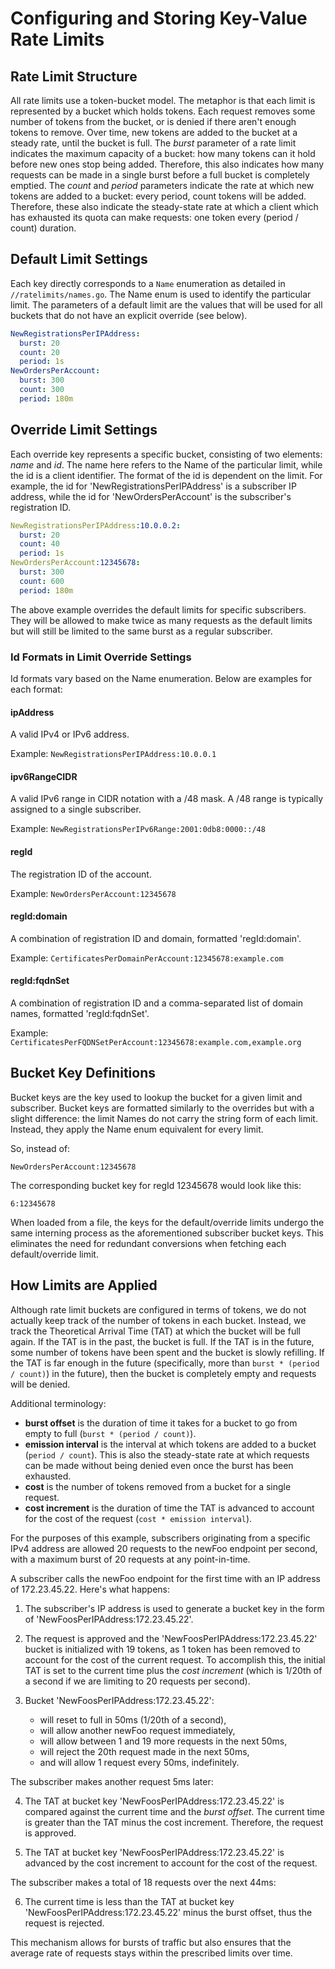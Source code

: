# Configuring and Storing Key-Value Rate Limits

## Rate Limit Structure

All rate limits use a token-bucket model. The metaphor is that each limit is
represented by a bucket which holds tokens. Each request removes some number of
tokens from the bucket, or is denied if there aren't enough tokens to remove.
Over time, new tokens are added to the bucket at a steady rate, until the bucket
is full. The _burst_ parameter of a rate limit indicates the maximum capacity of
a bucket: how many tokens can it hold before new ones stop being added.
Therefore, this also indicates how many requests can be made in a single burst
before a full bucket is completely emptied. The _count_ and _period_ parameters
indicate the rate at which new tokens are added to a bucket: every period, count
tokens will be added. Therefore, these also indicate the steady-state rate at
which a client which has exhausted its quota can make requests: one token every
(period / count) duration.

## Default Limit Settings

Each key directly corresponds to a `Name` enumeration as detailed in `//ratelimits/names.go`.
The Name enum is used to identify the particular limit. The parameters of a
default limit are the values that will be used for all buckets that do not have
an explicit override (see below).

```yaml
NewRegistrationsPerIPAddress:
  burst: 20
  count: 20
  period: 1s
NewOrdersPerAccount:
  burst: 300
  count: 300
  period: 180m
```

## Override Limit Settings

Each override key represents a specific bucket, consisting of two elements:
_name_ and _id_. The name here refers to the Name of the particular limit, while
the id is a client identifier. The format of the id is dependent on the limit.
For example, the id for 'NewRegistrationsPerIPAddress' is a subscriber IP
address, while the id for 'NewOrdersPerAccount' is the subscriber's registration
ID.

```yaml
NewRegistrationsPerIPAddress:10.0.0.2:
  burst: 20
  count: 40
  period: 1s
NewOrdersPerAccount:12345678:
  burst: 300
  count: 600
  period: 180m
```

The above example overrides the default limits for specific subscribers. They
will be allowed to make twice as many requests as the default limits but will
still be limited to the same burst as a regular subscriber.

### Id Formats in Limit Override Settings

Id formats vary based on the Name enumeration. Below are examples for each
format:

#### ipAddress

A valid IPv4 or IPv6 address.

Example: `NewRegistrationsPerIPAddress:10.0.0.1`

#### ipv6RangeCIDR

A valid IPv6 range in CIDR notation with a /48 mask. A /48 range is typically
assigned to a single subscriber.

Example: `NewRegistrationsPerIPv6Range:2001:0db8:0000::/48`

#### regId

The registration ID of the account.

Example: `NewOrdersPerAccount:12345678`

#### regId:domain

A combination of registration ID and domain, formatted 'regId:domain'.

Example: `CertificatesPerDomainPerAccount:12345678:example.com`

#### regId:fqdnSet

A combination of registration ID and a comma-separated list of domain names,
formatted 'regId:fqdnSet'.

Example: `CertificatesPerFQDNSetPerAccount:12345678:example.com,example.org`

## Bucket Key Definitions

Bucket keys are the key used to lookup the bucket for a given limit and
subscriber. Bucket keys are formatted similarly to the overrides but with a
slight difference: the limit Names do not carry the string form of each limit.
Instead, they apply the Name enum equivalent for every limit.

So, instead of:

```
NewOrdersPerAccount:12345678
```

The corresponding bucket key for regId 12345678 would look like this:

```
6:12345678
```

When loaded from a file, the keys for the default/override limits undergo the
same interning process as the aforementioned subscriber bucket keys. This
eliminates the need for redundant conversions when fetching each
default/override limit.

## How Limits are Applied

Although rate limit buckets are configured in terms of tokens, we do not
actually keep track of the number of tokens in each bucket. Instead, we track
the Theoretical Arrival Time (TAT) at which the bucket will be full again. If
the TAT is in the past, the bucket is full. If the TAT is in the future, some
number of tokens have been spent and the bucket is slowly refilling. If the TAT
is far enough in the future (specifically, more than `burst * (period / count)`)
in the future), then the bucket is completely empty and requests will be denied.

Additional terminology:

  - **burst offset** is the duration of time it takes for a bucket to go from
    empty to full (`burst * (period / count)`).
  - **emission interval** is the interval at which tokens are added to a bucket
    (`period / count`). This is also the steady-state rate at which requests can
    be made without being denied even once the burst has been exhausted.
  - **cost** is the number of tokens removed from a bucket for a single request.
  - **cost increment** is the duration of time the TAT is advanced to account
    for the cost of the request (`cost * emission interval`).

For the purposes of this example, subscribers originating from a specific IPv4
address are allowed 20 requests to the newFoo endpoint per second, with a
maximum burst of 20 requests at any point-in-time.

A subscriber calls the newFoo endpoint for the first time with an IP address of
172.23.45.22. Here's what happens:

1. The subscriber's IP address is used to generate a bucket key in the form of
   'NewFoosPerIPAddress:172.23.45.22'.

2. The request is approved and the 'NewFoosPerIPAddress:172.23.45.22' bucket is
   initialized with 19 tokens, as 1 token has been removed to account for the
   cost of the current request. To accomplish this, the initial TAT is set to
   the current time plus the _cost increment_ (which is 1/20th of a second if we
   are limiting to 20 requests per second).

3. Bucket 'NewFoosPerIPAddress:172.23.45.22':
    - will reset to full in 50ms (1/20th of a second),
    - will allow another newFoo request immediately,
    - will allow between 1 and 19 more requests in the next 50ms,
    - will reject the 20th request made in the next 50ms,
    - and will allow 1 request every 50ms, indefinitely.

The subscriber makes another request 5ms later:

4. The TAT at bucket key 'NewFoosPerIPAddress:172.23.45.22' is compared against
   the current time and the _burst offset_. The current time is greater than the
   TAT minus the cost increment. Therefore, the request is approved.

5. The TAT at bucket key 'NewFoosPerIPAddress:172.23.45.22' is advanced by the
   cost increment to account for the cost of the request.

The subscriber makes a total of 18 requests over the next 44ms:

6. The current time is less than the TAT at bucket key
   'NewFoosPerIPAddress:172.23.45.22' minus the burst offset, thus the request
   is rejected.

This mechanism allows for bursts of traffic but also ensures that the average
rate of requests stays within the prescribed limits over time.
